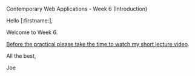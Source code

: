 Contemporary Web Applications - Week 6 (Introduction)

Hello [:firstname:],

Welcome to Week 6.

[Before the practical please take the time to watch my short lecture video](https://joeappleton18.github.io/web-dev-2021-notes/sessions/week_6/lecture.html).

All the best,

Joe
